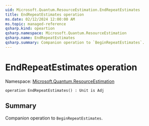 ```yaml
---
uid: Microsoft.Quantum.ResourceEstimation.EndRepeatEstimates
title: EndRepeatEstimates operation
ms.date: 02/12/2024 12:00:00 AM
ms.topic: managed-reference
qsharp.kind: opeartion
qsharp.namespace: Microsoft.Quantum.ResourceEstimation
qsharp.name: EndRepeatEstimates
qsharp.summary: Companion operation to `BeginRepeatEstimates`.
---
```


# EndRepeatEstimates operation

Namespace: [Microsoft.Quantum.ResourceEstimation](xref:Microsoft.Quantum.ResourceEstimation)

```qsharp
operation EndRepeatEstimates() : Unit is Adj
```

## Summary

Companion operation to `BeginRepeatEstimates`.
